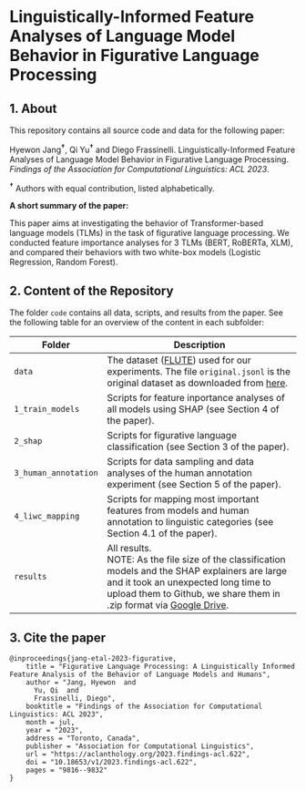 # Linguistically-Informed Feature Analyses of Language Model Behavior in Figurative Language Processing

## 1. About

This repository contains all source code and data for the following paper: 

Hyewon Jang<sup><b>&#8224;</b></sup>, Qi Yu<sup><b>&#8224;</b></sup> and Diego Frassinelli. 
Linguistically-Informed Feature Analyses of Language Model Behavior in Figurative Language Processing. *Findings of the Association for Computational Linguistics: ACL 2023*.

<sup><b>&#8224;</b></sup> Authors with equal contribution, listed alphabetically.

**A short summary of the paper:**

This paper aims at investigating the behavior of Transformer-based language models (TLMs) in the task of figurative language processing.
We conducted feature importance analyses for 3 TLMs (BERT, RoBERTa, XLM), 
and compared their behaviors with two white-box models (Logistic Regression, Random Forest).

## 2. Content of the Repository
The folder ```code``` contains all data, scripts, and results from the paper. 
See the following table for an overview of the content in each subfolder: 

| Folder                   | Description                                                                                                                                                                                                                                                                                                 |
|--------------------------|-------------------------------------------------------------------------------------------------------------------------------------------------------------------------------------------------------------------------------------------------------------------------------------------------------------|
| ```data```               | The dataset ([FLUTE](https://arxiv.org/pdf/2205.12404.pdf)) used for our experiments. The file ```original.jsonl``` is the original dataset as downloaded from [here](https://huggingface.co/datasets/ColumbiaNLP/FLUTE).                                                                                   |
| ```1_train_models```     | Scripts for feature inportance analyses of all models using SHAP (see Section 4 of the paper).                                                                                                                                                                                                              |
| ```2_shap```             | Scripts for figurative language classification (see Section 3 of the paper).                                                                                                                                                                                                                                |
| ```3_human_annotation``` | Scripts for data sampling and data analyses of the human annotation experiment (see Section 5 of the paper).                                                                                                                                                                                                |
| ```4_liwc_mapping```     | Scripts for mapping most important features from models and human annotation to linguistic categories (see Section 4.1 of the paper).                                                                                                                                                                       |
| ```results```            | All results.<br/>NOTE: As the file size of the classification models and the SHAP explainers are large and it took an unexpected long time to upload them to Github, we share them in .zip format via [Google Drive](https://drive.google.com/drive/folders/105u_2vBZA7CCWj3BCWVXLSederPpfld9?usp=sharing). |

## 3. Cite the paper
```
@inproceedings{jang-etal-2023-figurative,
    title = "Figurative Language Processing: A Linguistically Informed Feature Analysis of the Behavior of Language Models and Humans",
    author = "Jang, Hyewon  and
      Yu, Qi  and
      Frassinelli, Diego",
    booktitle = "Findings of the Association for Computational Linguistics: ACL 2023",
    month = jul,
    year = "2023",
    address = "Toronto, Canada",
    publisher = "Association for Computational Linguistics",
    url = "https://aclanthology.org/2023.findings-acl.622",
    doi = "10.18653/v1/2023.findings-acl.622",
    pages = "9816--9832"
}
```
